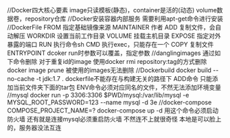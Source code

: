 //Docker四大核心要素
image只读模板(静态)，container是活的(动态)
volume数据卷，repository仓库
//Docker安装容器内部服务
需要利用apt-get命令进行安装
//DockerFile
FROM 指定基础镜像来源
MAINTAINER 作者
ADD 复制文件，会自动解压
WORKDIR 设置当前工作目录
VOLUME 挂载主机目录
EXPOSE 指定对外暴露的端口
RUN 执行命令sh
CMD 执行exec，只能存在一个
COPY 复制文件
ENTRYPOINT dcoker run时参数可以覆盖，指定参数
//danglingimages
通过如下命令删除
对于重复id的image 使用docker rmi repository:tag的方式删除
docker image prune
被使用的images无法删除
//Dockerbuild
docker build --no-cache -t jdk:1.7 .
dockerfile不能存在与构建无关的路径下
ADD命令 只能添加当前文件夹下面的tar包
ENV命令必须对应同名的文件，不然无法添加环境变量
//mysql
docker run -p 3306:3306 $PWD/mysql:/var/lib/mysql -e MYSQL_ROOT_PASSWORD=123 --name mysql -d 3e
//docker-compose
COMPOSE_PROJECT_NAME=? docker-compose up -d
用这个命令必须启动防火墙
还有就是连接mysql必须重启防火墙 不然连不上就很奇怪
本地是可以脸上的，服务器没法互连